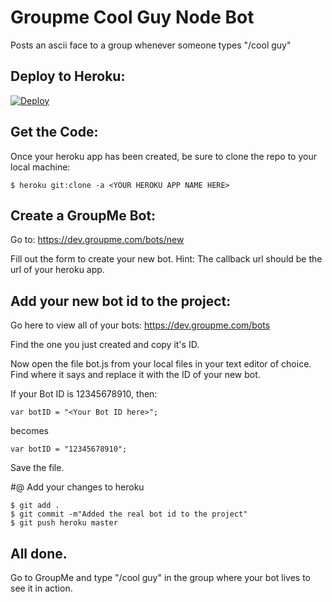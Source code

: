 # Groupme Cool Guy Node Bot

Posts an ascii face to a group whenever someone types "/cool guy"

## Deploy to Heroku:

[![Deploy](https://www.herokucdn.com/deploy/button.png)](https://heroku.com/deploy)

## Get the Code:

Once your heroku app has been created, be sure to clone the repo to your local machine:

    $ heroku git:clone -a <YOUR HEROKU APP NAME HERE>


## Create a GroupMe Bot:

Go to:
https://dev.groupme.com/bots/new

Fill out the form to create your new bot. Hint: The callback url should be the url of your heroku app.


## Add your new bot id to the project:

Go here to view all of your bots:
https://dev.groupme.com/bots

Find the one you just created and copy it's ID.

Now open the file bot.js from your local files in your text editor of choice.
Find where it says <Your Bot ID here> and replace it with the ID of your new bot.

If your Bot ID is 12345678910, then:

    var botID = "<Your Bot ID here>";

becomes

    var botID = "12345678910";


Save the file.

#@ Add your changes to heroku

    $ git add .
    $ git commit -m"Added the real bot id to the project"
    $ git push heroku master


## All done.

Go to GroupMe and type "/cool guy" in the group where your bot lives to see it in action.